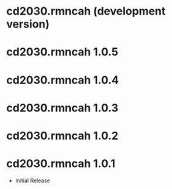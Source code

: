 # cd2030.rmncah (development version)

# cd2030.rmncah 1.0.5

# cd2030.rmncah 1.0.4

# cd2030.rmncah 1.0.3

# cd2030.rmncah 1.0.2

# cd2030.rmncah 1.0.1

* Initial Release
